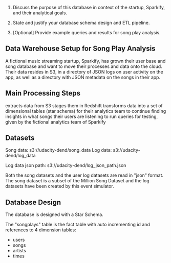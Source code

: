 1. Discuss the purpose of this database in context of the startup, Sparkify, and their analytical goals.
2. State and justify your database schema design and ETL pipeline.

3. [Optional] Provide example queries and results for song play analysis.


## Data Warehouse Setup for Song Play Analysis

A fictional music streaming startup, Sparkify, has grown their user base and song database and want to move their processes and data onto the cloud. Their data resides in S3, in a directory of JSON logs on user activity on the app, as well as a directory with JSON metadata on the songs in their app.

## Main Processing Steps

extracts data from S3
stages them in Redshift
transforms data into a set of dimensional tables (star schema) for their analytics team to continue finding insights in what songs their users are listening to
run queries for testing, given by the fictional analytics team of Sparkify

## Datasets

Song data: s3://udacity-dend/song_data Log data: s3://udacity-dend/log_data

Log data json path: s3://udacity-dend/log_json_path.json

Both the song datasets and the user log datasets are read in "json" format. The song dataset is a subset of the Million Song Dataset and the log datasets have been created by this event simulator.

## Database Design

The database is designed with a Star Schema.

The "songplays" table is the fact table with auto incrementing id and references to 4 dimension tables:

* users
* songs
* artists
* times
